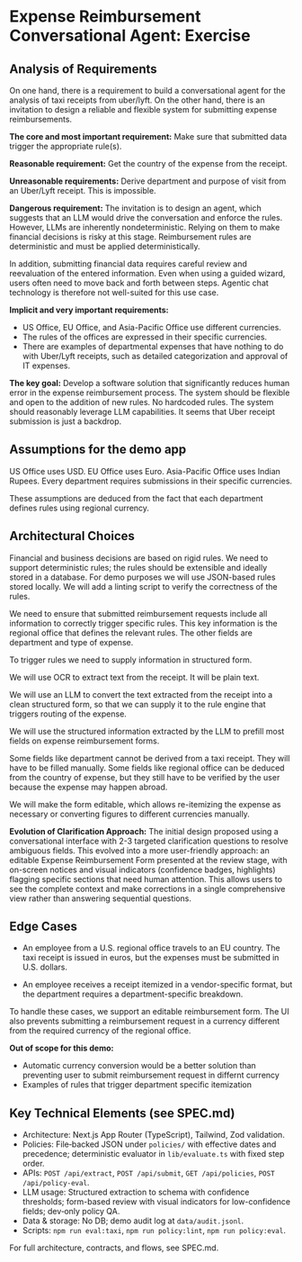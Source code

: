 # Expense Reimbursement Conversational Agent: Exercise


## Analysis of Requirements

On one hand, there is a requirement to build a conversational agent for the analysis of taxi receipts from uber/lyft. On the other hand, there is an invitation to design a reliable and flexible system for submitting expense reimbursements.

**The core and most important requirement:** Make sure that submitted data trigger the appropriate rule(s).

**Reasonable requirement:** Get the country of the expense from the receipt.

**Unreasonable requirements:** Derive department and purpose of visit from an Uber/Lyft receipt. This is impossible.

**Dangerous requirement:** The invitation is to design an agent, which suggests that an LLM would drive the conversation and enforce the rules. However, LLMs are inherently nondeterministic. Relying on them to make financial decisions is risky at this stage. Reimbursement rules are deterministic and must be applied deterministically.

In addition, submitting financial data requires careful review and reevaluation of the entered information. Even when using a guided wizard, users often need to move back and forth between steps. Agentic chat technology is therefore not well-suited for this use case.

**Implicit and very important requirements:**
- US Office, EU Office, and Asia-Pacific Office use different currencies.
- The rules of the offices are expressed in their specific currencies.
- There are examples of departmental expenses that have nothing to do with Uber/Lyft receipts, such as detailed categorization and approval of IT expenses.

**The key goal:** Develop a software solution that significantly reduces human error in the expense reimbursement process. The system should be flexible and open to the addition of new rules. No hardcoded rules. The system should reasonably leverage LLM capabilities. It seems that Uber receipt submission is just a backdrop.

## Assumptions for the demo app

US Office uses USD.
EU Office uses Euro.
Asia-Pacific Office uses Indian Rupees.
Every department requires submissions in their specific currencies.

These assumptions are deduced from the fact that each department defines rules using regional currency.


## Architectural Choices

Financial and business decisions are based on rigid rules. We need to support deterministic rules; the rules should be extensible and ideally stored in a database. For demo purposes we will use JSON-based rules stored locally. We will add a linting script to verify the correctness of the rules.

We need to ensure that submitted reimbursement requests include all information to correctly trigger specific rules. This key information is the regional office that defines the relevant rules. The other fields are department and type of expense.

To trigger rules we need to supply information in structured form.

We will use OCR to extract text from the receipt. It will be plain text.

We will use an LLM to convert the text extracted from the receipt into a clean structured form, so that we can supply it to the rule engine that triggers routing of the expense.

We will use the structured information extracted by the LLM to prefill most fields on expense reimbursement forms.

Some fields like department cannot be derived from a taxi receipt. They will have to be filled manually. Some fields like regional office can be deduced from the country of expense, but they still have to be verified by the user because the expense may happen abroad.

We will make the form editable, which allows re-itemizing the expense as necessary or converting figures to different currencies manually.

**Evolution of Clarification Approach:** The initial design proposed using a conversational interface with 2-3 targeted clarification questions to resolve ambiguous fields. This evolved into a more user-friendly approach: an editable Expense Reimbursement Form presented at the review stage, with on-screen notices and visual indicators (confidence badges, highlights) flagging specific sections that need human attention. This allows users to see the complete context and make corrections in a single comprehensive view rather than answering sequential questions.


## Edge Cases

- An employee from a U.S. regional office travels to an EU country. The taxi receipt is issued in euros, but the expenses must be submitted in U.S. dollars.

- An employee receives a receipt itemized in a vendor-specific format, but the department requires a department-specific breakdown.

To handle these cases, we support an editable reimbursement form. The UI also prevents submitting a reimbursement request in a currency different from the required currency of the regional office.

**Out of scope for this demo:** 
- Automatic currency conversion would be a better solution than preventing user to submit reimbursement request in differnt currency
- Examples of rules that trigger department specific itemization


## Key Technical Elements (see SPEC.md)

- Architecture: Next.js App Router (TypeScript), Tailwind, Zod validation.
- Policies: File‑backed JSON under `policies/` with effective dates and precedence; deterministic evaluator in `lib/evaluate.ts` with fixed step order.
- APIs: `POST /api/extract`, `POST /api/submit`, `GET /api/policies`, `POST /api/policy-eval`.
- LLM usage: Structured extraction to schema with confidence thresholds; form-based review with visual indicators for low-confidence fields; dev‑only policy QA.
- Data & storage: No DB; demo audit log at `data/audit.jsonl`.
- Scripts: `npm run eval:taxi`, `npm run policy:lint`, `npm run policy:eval`.

For full architecture, contracts, and flows, see SPEC.md.
